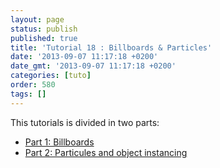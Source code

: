 ```yaml
---
layout: page
status: publish
published: true
title: 'Tutorial 18 : Billboards & Particles'
date: '2013-09-07 11:17:18 +0200'
date_gmt: '2013-09-07 11:17:18 +0200'
categories: [tuto]
order: 580
tags: []
---
```

This tutorials is divided in two parts:

- [Part 1: Billboards](./billboards)
- [Part 2: Particules and object instancing](./particles-instancing)